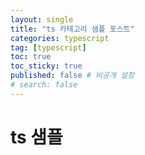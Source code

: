 ```yaml
---
layout: single
title: "ts 카테고리 샘플 포스트"
categories: typescript
tag: [typescript]
toc: true
toc_sticky: true
published: false # 비공개 설정
# search: false
---
```


# ts 샘플
